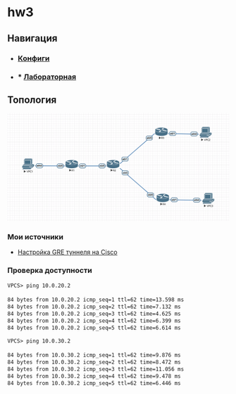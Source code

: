 # hw3

## Навигация

* ### [Конфиги](configs/)
* ### * [Лабораторная](lab-4.unl/)

## Топология

![topology](../images/topology-4.png)

### Мои источники

* [Настройка GRE туннеля на Cisco](https://wiki.merionet.ru/seti/22/nastroyka-gre-tunnelya-na-cisco/)

### Проверка доступности

```
VPCS> ping 10.0.20.2

84 bytes from 10.0.20.2 icmp_seq=1 ttl=62 time=13.598 ms
84 bytes from 10.0.20.2 icmp_seq=2 ttl=62 time=7.132 ms
84 bytes from 10.0.20.2 icmp_seq=3 ttl=62 time=4.625 ms
84 bytes from 10.0.20.2 icmp_seq=4 ttl=62 time=6.399 ms
84 bytes from 10.0.20.2 icmp_seq=5 ttl=62 time=6.614 ms
```


```
VPCS> ping 10.0.30.2

84 bytes from 10.0.30.2 icmp_seq=1 ttl=62 time=9.876 ms
84 bytes from 10.0.30.2 icmp_seq=2 ttl=62 time=8.472 ms
84 bytes from 10.0.30.2 icmp_seq=3 ttl=62 time=11.056 ms
84 bytes from 10.0.30.2 icmp_seq=4 ttl=62 time=9.478 ms
84 bytes from 10.0.30.2 icmp_seq=5 ttl=62 time=6.446 ms
```

